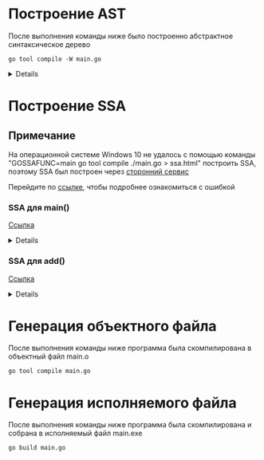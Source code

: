 # Построение AST
После выполнения команды ниже было построенно абстрактное синтаксическое дерево
```console
go tool compile -W main.go
```
<details>

    before walk main
    .   DCL # main.go:4:2
    .   .   NAME-main.a esc(no) Class:PAUTO Offset:0 OnStack Used int tc(1) # main.go:4:2
    .   AS Def tc(1) # main.go:4:4
    .   .   NAME-main.a esc(no) Class:PAUTO Offset:0 OnStack Used int tc(1) # main.go:4:2
    .   .   LITERAL-1 int tc(1) # main.go:4:7
    .   DCL # main.go:5:2
    .   .   NAME-main.b esc(no) Class:PAUTO Offset:0 OnStack Used int tc(1) # main.go:5:2
    .   AS Def tc(1) # main.go:5:4
    .   .   NAME-main.b esc(no) Class:PAUTO Offset:0 OnStack Used int tc(1) # main.go:5:2
    .   .   LITERAL-2 int tc(1) # main.go:5:7
    .   DCL # main.go:7:6
    .   .   NAME-main.a esc(no) Class:PAUTO Offset:0 InlFormal OnStack Used int tc(1) # main.go:7:6 main.go:11:10
    .   DCL # main.go:7:6
    .   .   NAME-main.b esc(no) Class:PAUTO Offset:0 InlFormal OnStack Used int tc(1) # main.go:7:6 main.go:11:13
    .   AS2 Def tc(1) # main.go:7:6
    .   AS2-Lhs
    .   .   NAME-main.a esc(no) Class:PAUTO Offset:0 InlFormal OnStack Used int tc(1) # main.go:7:6 main.go:11:10
    .   .   NAME-main.b esc(no) Class:PAUTO Offset:0 InlFormal OnStack Used int tc(1) # main.go:7:6 main.go:11:13
    .   AS2-Rhs
    .   .   NAME-main.a esc(no) Class:PAUTO Offset:0 OnStack Used int tc(1) # main.go:4:2
    .   .   NAME-main.b esc(no) Class:PAUTO Offset:0 OnStack Used int tc(1) # main.go:5:2
    .   INLMARK # +main.go:7:6
    .   PRINTN tc(1) # main.go:7:6 main.go:12:9
    .   PRINTN-Args
    .   .   ADD int tc(1) # main.go:7:6 main.go:12:12
    .   .   .   NAME-main.a esc(no) Class:PAUTO Offset:0 InlFormal OnStack Used int tc(1) # main.go:7:6 main.go:11:10
    .   .   .   NAME-main.b esc(no) Class:PAUTO Offset:0 InlFormal OnStack Used int tc(1) # main.go:7:6 main.go:11:13
    .   LABEL main..i0 # main.go:7:6
    after walk main
    .   DCL # main.go:4:2
    .   .   NAME-main.a esc(no) Class:PAUTO Offset:0 OnStack Used int tc(1) # main.go:4:2
    .   AS Def tc(1) # main.go:4:4
    .   .   NAME-main.a esc(no) Class:PAUTO Offset:0 OnStack Used int tc(1) # main.go:4:2
    .   .   LITERAL-1 int tc(1) # main.go:4:7
    .   DCL # main.go:5:2
    .   .   NAME-main.b esc(no) Class:PAUTO Offset:0 OnStack Used int tc(1) # main.go:5:2
    .   AS Def tc(1) # main.go:5:4
    .   .   NAME-main.b esc(no) Class:PAUTO Offset:0 OnStack Used int tc(1) # main.go:5:2
    .   .   LITERAL-2 int tc(1) # main.go:5:7
    .   DCL # main.go:7:6
    .   .   NAME-main.a esc(no) Class:PAUTO Offset:0 InlFormal OnStack Used int tc(1) # main.go:7:6 main.go:11:10
    .   DCL # main.go:7:6
    .   .   NAME-main.b esc(no) Class:PAUTO Offset:0 InlFormal OnStack Used int tc(1) # main.go:7:6 main.go:11:13
    .   BLOCK # main.go:7:6
    .   BLOCK-List
    .   .   AS tc(1) # main.go:7:6
    .   .   .   NAME-main.a esc(no) Class:PAUTO Offset:0 InlFormal OnStack Used int tc(1) # main.go:7:6 main.go:11:10
    .   .   .   NAME-main.a esc(no) Class:PAUTO Offset:0 OnStack Used int tc(1) # main.go:4:2
    .   .   AS tc(1) # main.go:7:6
    .   .   .   NAME-main.b esc(no) Class:PAUTO Offset:0 InlFormal OnStack Used int tc(1) # main.go:7:6 main.go:11:13
    .   .   .   NAME-main.b esc(no) Class:PAUTO Offset:0 OnStack Used int tc(1) # main.go:5:2
    .   INLMARK # +main.go:7:6
    .   BLOCK-init
    .   .   AS tc(1) # main.go:7:6 main.go:12:9
    .   .   .   NAME-main..autotmp_4 esc(N) Class:PAUTO Offset:0 AutoTemp OnStack Used int tc(1) # main.go:7:6 main.go:12:9
    .   .   .   ADD int tc(1) # main.go:7:6 main.go:12:12
    .   .   .   .   NAME-main.a esc(no) Class:PAUTO Offset:0 InlFormal OnStack Used int tc(1) # main.go:7:6 main.go:11:10
    .   .   .   .   NAME-main.b esc(no) Class:PAUTO Offset:0 InlFormal OnStack Used int tc(1) # main.go:7:6 main.go:11:13
    .   BLOCK tc(1) # main.go:7:6 main.go:12:9
    .   BLOCK-List
    .   .   CALLFUNC Walked tc(1) # main.go:7:6 main.go:12:9
    .   .   CALLFUNC-Fun
    .   .   .   NAME-runtime.printlock Class:PFUNC Offset:0 Used FUNC-func() tc(1)
    .   .   CALLFUNC Walked tc(1) # main.go:7:6 main.go:12:9
    .   .   CALLFUNC-Fun
    .   .   .   NAME-runtime.printint Class:PFUNC Offset:0 Used FUNC-func(int64) tc(1)
    .   .   CALLFUNC-Args
    .   .   .   CONVNOP int64 tc(1) # main.go:7:6 main.go:12:9
    .   .   .   .   NAME-main..autotmp_4 esc(N) Class:PAUTO Offset:0 AutoTemp OnStack Used int tc(1) # main.go:7:6 main.go:12:9
    .   .   CALLFUNC Walked tc(1) # main.go:7:6 main.go:12:9
    .   .   CALLFUNC-Fun
    .   .   .   NAME-runtime.printnl Class:PFUNC Offset:0 Used FUNC-func() tc(1)
    .   .   CALLFUNC Walked tc(1) # main.go:7:6 main.go:12:9
    .   .   CALLFUNC-Fun
    .   .   .   NAME-runtime.printunlock Class:PFUNC Offset:0 Used FUNC-func() tc(1)
    .   LABEL main..i0 # main.go:7:6

    before walk add
    .   PRINTN tc(1) # main.go:12:9
    .   PRINTN-Args
    .   .   ADD int tc(1) # main.go:12:12
    .   .   .   NAME-main.a esc(no) Class:PPARAM Offset:0 OnStack Used int tc(1) # main.go:11:10      
    .   .   .   NAME-main.b esc(no) Class:PPARAM Offset:0 OnStack Used int tc(1) # main.go:11:13      
    after walk add
    .   BLOCK-init
    .   .   AS tc(1) # main.go:12:9
    .   .   .   NAME-main..autotmp_2 esc(N) Class:PAUTO Offset:0 AutoTemp OnStack Used int tc(1) # main.go:12:9
    .   .   .   ADD int tc(1) # main.go:12:12
    .   .   .   .   NAME-main.a esc(no) Class:PPARAM Offset:0 OnStack Used int tc(1) # main.go:11:10  
    .   .   .   .   NAME-main.b esc(no) Class:PPARAM Offset:0 OnStack Used int tc(1) # main.go:11:13  
    .   BLOCK tc(1) # main.go:12:9
    .   BLOCK-List
    .   .   CALLFUNC Walked tc(1) # main.go:12:9
    .   .   CALLFUNC-Fun
    .   .   .   NAME-runtime.printlock Class:PFUNC Offset:0 Used FUNC-func() tc(1)
    .   .   CALLFUNC Walked tc(1) # main.go:12:9
    .   .   CALLFUNC-Fun
    .   .   .   NAME-runtime.printint Class:PFUNC Offset:0 Used FUNC-func(int64) tc(1)
    .   .   CALLFUNC-Args
    .   .   .   CONVNOP int64 tc(1) # main.go:12:9
    .   .   .   .   NAME-main..autotmp_2 esc(N) Class:PAUTO Offset:0 AutoTemp OnStack Used int tc(1) # main.go:12:9
    .   .   CALLFUNC Walked tc(1) # main.go:12:9
    .   .   CALLFUNC-Fun
    .   .   .   NAME-runtime.printnl Class:PFUNC Offset:0 Used FUNC-func() tc(1)
    .   .   CALLFUNC Walked tc(1) # main.go:12:9
    .   .   CALLFUNC-Fun
    .   .   .   NAME-runtime.printunlock Class:PFUNC Offset:0 Used FUNC-func() tc(1)
</details>

# Построение SSA
## Примечание
На операционной системе Windows 10 не удалось с помощью команды "GOSSAFUNC=main go tool compile ./main.go > ssa.html" построить SSA, поэтому SSA был построен через [сторонний сервис](https://golang.design/gossa)

Перейдите по [ссылке](https://github.com/TheMightyOoze147/Go_dev_school/issues/1), чтобы подробнее ознакомиться с ошибкой
### SSA для main()
[Ссылка](https://golang.design/gossa?id=77836985-001b-11ef-9e73-0242ac16000d)
<details>

    AST
    buildssa-enter
    buildssa-body
    . DCL # main.go:4:2
    . . NAME-main.a esc(no) Class:PAUTO Offset:0 OnStack Used int tc(1) # main.go:4:2
    . AS Def tc(1) # main.go:4:4
    . . NAME-main.a esc(no) Class:PAUTO Offset:0 OnStack Used int tc(1) # main.go:4:2
    . . LITERAL-1 int tc(1) # main.go:4:7
    . DCL # main.go:5:2
    . . NAME-main.b esc(no) Class:PAUTO Offset:0 OnStack Used int tc(1) # main.go:5:2
    . AS Def tc(1) # main.go:5:4
    . . NAME-main.b esc(no) Class:PAUTO Offset:0 OnStack Used int tc(1) # main.go:5:2
    . . LITERAL-2 int tc(1) # main.go:5:7
    . IF tc(1) # main.go:6:2
    . IF-Cond
    . . LITERAL-true bool tc(1) # main.go:6:5
    . IF-Body
    . . DCL # main.go:7:6
    . . . NAME-main.a esc(no) Class:PAUTO Offset:0 InlFormal OnStack Used int tc(1) # main.go:7:6 main.go:11:10
    . . DCL # main.go:7:6
    . . . NAME-main.b esc(no) Class:PAUTO Offset:0 InlFormal OnStack Used int tc(1) # main.go:7:6 main.go:11:13
    . . BLOCK # main.go:7:6
    . . BLOCK-List
    . . . AS tc(1) # main.go:7:6
    . . . . NAME-main.a esc(no) Class:PAUTO Offset:0 InlFormal OnStack Used int tc(1) # main.go:7:6 main.go:11:10
    . . . . NAME-main.a esc(no) Class:PAUTO Offset:0 OnStack Used int tc(1) # main.go:4:2
    . . . AS tc(1) # main.go:7:6
    . . . . NAME-main.b esc(no) Class:PAUTO Offset:0 InlFormal OnStack Used int tc(1) # main.go:7:6 main.go:11:13
    . . . . NAME-main.b esc(no) Class:PAUTO Offset:0 OnStack Used int tc(1) # main.go:5:2
    . . INLMARK # +main.go:7:6
    . . BLOCK-init
    . . . AS tc(1) # main.go:7:6 main.go:12:9
    . . . . NAME-main..autotmp_4 esc(N) Class:PAUTO Offset:0 AutoTemp OnStack Used int tc(1) # main.go:7:6 main.go:12:9
    . . . . ADD int tc(1) # main.go:7:6 main.go:12:12
    . . . . . NAME-main.a esc(no) Class:PAUTO Offset:0 InlFormal OnStack Used int tc(1) # main.go:7:6 main.go:11:10
    . . . . . NAME-main.b esc(no) Class:PAUTO Offset:0 InlFormal OnStack Used int tc(1) # main.go:7:6 main.go:11:13
    . . BLOCK tc(1) # main.go:7:6 main.go:12:9
    . . BLOCK-List
    . . . CALLFUNC Walked tc(1) # main.go:7:6 main.go:12:9
    . . . . NAME-runtime.printlock Class:PFUNC Offset:0 Used FUNC-func() tc(1)
    . . . CALLFUNC Walked tc(1) # main.go:7:6 main.go:12:9
    . . . . NAME-runtime.printint Class:PFUNC Offset:0 Used FUNC-func(int64) tc(1)
    . . . CALLFUNC-Args
    . . . . CONVNOP int64 tc(1) # main.go:7:6 main.go:12:9
    . . . . . NAME-main..autotmp_4 esc(N) Class:PAUTO Offset:0 AutoTemp OnStack Used int tc(1) # main.go:7:6 main.go:12:9
    . . . CALLFUNC Walked tc(1) # main.go:7:6 main.go:12:9
    . . . . NAME-runtime.printnl Class:PFUNC Offset:0 Used FUNC-func() tc(1)
    . . . CALLFUNC Walked tc(1) # main.go:7:6 main.go:12:9
    . . . . NAME-runtime.printunlock Class:PFUNC Offset:0 Used FUNC-func() tc(1)
    . . LABEL main..i0 # main.go:7:6
    buildssa-exit
    
    before insert phis
    b1:-
    v1 (?) = InitMem <mem>
    v2 (?) = SP <uintptr>
    v3 (?) = SB <uintptr>
    v4 (?) = Const64 <int> [1] (a[int], a[int])
    v5 (?) = Const64 <int> [2] (b[int], b[int])
    v6 (+7) = InlMark <void> [0] v1
    v7 (12) = Add64 <int> v4 v5
    v8 (12) = StaticLECall <mem> {AuxCall{runtime.printlock}} v1
    v9 (12) = SelectN <mem> [0] v8
    v10 (12) = Copy <int64> v7
    v11 (12) = StaticLECall <mem> {AuxCall{runtime.printint}} [8] v10 v9
    v12 (12) = SelectN <mem> [0] v11
    v13 (12) = StaticLECall <mem> {AuxCall{runtime.printnl}} v12
    v14 (12) = SelectN <mem> [0] v13
    v15 (12) = StaticLECall <mem> {AuxCall{runtime.printunlock}} v14
    v16 (12) = SelectN <mem> [0] v15
    Plain → b2 (7)
    b2: ← b1-
    v18 (9) = FwdRef <mem> {{[] mem}}
    v17 (9) = MakeResult <mem> v18
    Ret v17 (9)
    name a[int]: v4
    name b[int]: v5
    name a[int]: v4
    name b[int]: v5

    start
    b1:-
    v1 (?) = InitMem <mem>
    v2 (?) = SP <uintptr>
    v3 (?) = SB <uintptr>
    v4 (?) = Const64 <int> [1] (a[int], a[int])
    v5 (?) = Const64 <int> [2] (b[int], b[int])
    v6 (+7) = InlMark <void> [0] v1
    v7 (12) = Add64 <int> v4 v5
    v8 (12) = StaticLECall <mem> {AuxCall{runtime.printlock}} v1
    v9 (12) = SelectN <mem> [0] v8
    v10 (12) = Copy <int64> v7
    v11 (12) = StaticLECall <mem> {AuxCall{runtime.printint}} [8] v10 v9
    v12 (12) = SelectN <mem> [0] v11
    v13 (12) = StaticLECall <mem> {AuxCall{runtime.printnl}} v12
    v14 (12) = SelectN <mem> [0] v13
    v15 (12) = StaticLECall <mem> {AuxCall{runtime.printunlock}} v14
    v16 (12) = SelectN <mem> [0] v15
    Plain → b2 (7)
    b2: ← b1-
    v18 (9) = Copy <mem> v16
    v17 (9) = MakeResult <mem> v18
    Ret v17 (9)
    name a[int]: v4
    name b[int]: v5
    name a[int]: v4
    name b[int]: v5

    number lines [9685 ns]
    b1:-
    v1 (?) = InitMem <mem>
    v2 (?) = SP <uintptr>
    v3 (?) = SB <uintptr>
    v4 (?) = Const64 <int> [1] (a[int], a[int])
    v5 (?) = Const64 <int> [2] (b[int], b[int])
    v6 (+7) = InlMark <void> [0] v1
    v7 (+12) = Add64 <int> v4 v5
    v8 (12) = StaticLECall <mem> {AuxCall{runtime.printlock}} v1
    v9 (12) = SelectN <mem> [0] v8
    v10 (12) = Copy <int64> v7
    v11 (12) = StaticLECall <mem> {AuxCall{runtime.printint}} [8] v10 v9
    v12 (12) = SelectN <mem> [0] v11
    v13 (12) = StaticLECall <mem> {AuxCall{runtime.printnl}} v12
    v14 (12) = SelectN <mem> [0] v13
    v15 (12) = StaticLECall <mem> {AuxCall{runtime.printunlock}} v14
    v16 (12) = SelectN <mem> [0] v15
    Plain → b2 (+7)
    b2: ← b1-
    v18 (9) = Copy <mem> v16
    v17 (+9) = MakeResult <mem> v18
    Ret v17 (9)
    name a[int]: v4
    name b[int]: v5
    name a[int]: v4
    name b[int]: v5

    early phielim [1298 ns]
    b1:-
    v1 (?) = InitMem <mem>
    v2 (?) = SP <uintptr>
    v3 (?) = SB <uintptr>
    v4 (?) = Const64 <int> [1] (a[int], a[int])
    v5 (?) = Const64 <int> [2] (b[int], b[int])
    v6 (+7) = InlMark <void> [0] v1
    v7 (+12) = Add64 <int> v4 v5
    v8 (12) = StaticLECall <mem> {AuxCall{runtime.printlock}} v1
    v9 (12) = SelectN <mem> [0] v8
    v10 (12) = Copy <int64> v7
    v11 (12) = StaticLECall <mem> {AuxCall{runtime.printint}} [8] v7 v9
    v12 (12) = SelectN <mem> [0] v11
    v13 (12) = StaticLECall <mem> {AuxCall{runtime.printnl}} v12
    v14 (12) = SelectN <mem> [0] v13
    v15 (12) = StaticLECall <mem> {AuxCall{runtime.printunlock}} v14
    v16 (12) = SelectN <mem> [0] v15
    Plain → b2 (+7)
    b2: ← b1-
    v17 (+9) = MakeResult <mem> v16
    v18 (9) = Copy <mem> v16
    Ret v17 (9)
    name a[int]: v4
    name b[int]: v5
    name a[int]: v4
    name b[int]: v5

    early copyelim [830 ns]
    early deadcode [7438 ns]
    b1:-
    v1 (?) = InitMem <mem>
    v4 (?) = Const64 <int> [1] (a[int], a[int])
    v5 (?) = Const64 <int> [2] (b[int], b[int])
    v6 (+7) = InlMark <void> [0] v1
    v7 (+12) = Add64 <int> v4 v5
    v8 (12) = StaticLECall <mem> {AuxCall{runtime.printlock}} v1
    v9 (12) = SelectN <mem> [0] v8
    v11 (12) = StaticLECall <mem> {AuxCall{runtime.printint}} [8] v7 v9
    v12 (12) = SelectN <mem> [0] v11
    v13 (12) = StaticLECall <mem> {AuxCall{runtime.printnl}} v12
    v14 (12) = SelectN <mem> [0] v13
    v15 (12) = StaticLECall <mem> {AuxCall{runtime.printunlock}} v14
    v16 (12) = SelectN <mem> [0] v15
    Plain → b2 (+7)
    b2: ← b1-
    v17 (+9) = MakeResult <mem> v16
    Ret v17 (9)
    name a[int]: v4
    name b[int]: v5
    name a[int]: v4
    name b[int]: v5

    short circuit [6901 ns]
    b1:
    BlockInvalid (+7)
    b2:-
    v1 (?) = InitMem <mem>
    v4 (?) = Const64 <int> [1] (a[int], a[int])
    v5 (?) = Const64 <int> [2] (b[int], b[int])
    v6 (+7) = InlMark <void> [0] v1
    v7 (+12) = Add64 <int> v4 v5
    v8 (12) = StaticLECall <mem> {AuxCall{runtime.printlock}} v1
    v9 (12) = SelectN <mem> [0] v8
    v11 (12) = StaticLECall <mem> {AuxCall{runtime.printint}} [8] v7 v9
    v12 (12) = SelectN <mem> [0] v11
    v13 (12) = StaticLECall <mem> {AuxCall{runtime.printnl}} v12
    v14 (12) = SelectN <mem> [0] v13
    v15 (12) = StaticLECall <mem> {AuxCall{runtime.printunlock}} v14
    v16 (12) = SelectN <mem> [0] v15
    v17 (+9) = MakeResult <mem> v16
    Ret v17 (9)
    name a[int]: v4
    name b[int]: v5
    name a[int]: v4
    name b[int]: v5

    decompose user [741 ns]
    pre-opt deadcode [3543 ns]
    b2:-
    v1 (?) = InitMem <mem>
    v4 (?) = Const64 <int> [1] (a[int], a[int])
    v5 (?) = Const64 <int> [2] (b[int], b[int])
    v6 (+7) = InlMark <void> [0] v1
    v7 (+12) = Add64 <int> v4 v5
    v8 (12) = StaticLECall <mem> {AuxCall{runtime.printlock}} v1
    v9 (12) = SelectN <mem> [0] v8
    v11 (12) = StaticLECall <mem> {AuxCall{runtime.printint}} [8] v7 v9
    v12 (12) = SelectN <mem> [0] v11
    v13 (12) = StaticLECall <mem> {AuxCall{runtime.printnl}} v12
    v14 (12) = SelectN <mem> [0] v13
    v15 (12) = StaticLECall <mem> {AuxCall{runtime.printunlock}} v14
    v16 (12) = SelectN <mem> [0] v15
    v17 (+9) = MakeResult <mem> v16
    Ret v17 (9)
    name a[int]: v4
    name b[int]: v5
    name a[int]: v4
    name b[int]: v5

    opt [33603 ns]
    b2:-
    v1 (?) = InitMem <mem>
    v6 (+7) = InlMark <void> [0] v1
    v7 (12) = Const64 <int> [3]
    v8 (+12) = StaticLECall <mem> {AuxCall{runtime.printlock}} v1
    v9 (12) = SelectN <mem> [0] v8
    v11 (12) = StaticLECall <mem> {AuxCall{runtime.printint}} [8] v7 v9
    v12 (12) = SelectN <mem> [0] v11
    v13 (12) = StaticLECall <mem> {AuxCall{runtime.printnl}} v12
    v14 (12) = SelectN <mem> [0] v13
    v15 (12) = StaticLECall <mem> {AuxCall{runtime.printunlock}} v14
    v16 (12) = SelectN <mem> [0] v15
    v17 (+9) = MakeResult <mem> v16
    Ret v17 (9)
    name a[int]: v4
    name b[int]: v5
    name a[int]: v4
    name b[int]: v5

    zero arg cse [2522 ns]
    opt deadcode [2796 ns]
    b2:-
    v1 (?) = InitMem <mem>
    v6 (+7) = InlMark <void> [0] v1
    v7 (12) = Const64 <int> [3]
    v8 (+12) = StaticLECall <mem> {AuxCall{runtime.printlock}} v1
    v9 (12) = SelectN <mem> [0] v8
    v11 (12) = StaticLECall <mem> {AuxCall{runtime.printint}} [8] v7 v9
    v12 (12) = SelectN <mem> [0] v11
    v13 (12) = StaticLECall <mem> {AuxCall{runtime.printnl}} v12
    v14 (12) = SelectN <mem> [0] v13
    v15 (12) = StaticLECall <mem> {AuxCall{runtime.printunlock}} v14
    v16 (12) = SelectN <mem> [0] v15
    v17 (+9) = MakeResult <mem> v16
    Ret v17 (9)

    generic cse [11955 ns]
    phiopt [676 ns]
    gcse deadcode [1559 ns]
    nilcheckelim [4248 ns]
    prove [13523 ns]
    b2:-
    v1 (?) = InitMem <mem>
    v6 (+7) = InlMark <void> [0] v1
    v7 (12) = Const64 <int> [3]
    v8 (+12) = StaticLECall <mem> {AuxCall{runtime.printlock}} v1
    v9 (12) = SelectN <mem> [0] v8
    v11 (12) = StaticLECall <mem> {AuxCall{runtime.printint}} [8] v7 v9
    v12 (12) = SelectN <mem> [0] v11
    v13 (12) = StaticLECall <mem> {AuxCall{runtime.printnl}} v12
    v14 (12) = SelectN <mem> [0] v13
    v15 (12) = StaticLECall <mem> {AuxCall{runtime.printunlock}} v14
    v16 (12) = SelectN <mem> [0] v15
    v17 (+9) = MakeResult <mem> v16
    v5 (?) = Const64 <int64> [0]
    Ret v17 (9)

    early fuse [421 ns]
    decompose builtin [6587 ns]
    expand calls [12092 ns]
    b2:-
    v1 (?) = InitMem <mem>
    v6 (+7) = InlMark <void> [0] v1
    v7 (12) = Const64 <int> [3]
    v8 (+12) = StaticCall <mem> {AuxCall{runtime.printlock}} v1
    v9 (12) = SelectN <mem> [0] v8
    v11 (12) = StaticCall <mem> {AuxCall{runtime.printint}} [8] v7 v9
    v12 (12) = SelectN <mem> [0] v11
    v13 (12) = StaticCall <mem> {AuxCall{runtime.printnl}} v12
    v14 (12) = SelectN <mem> [0] v13
    v15 (12) = StaticCall <mem> {AuxCall{runtime.printunlock}} v14
    v16 (12) = SelectN <mem> [0] v15
    v17 (+9) = MakeResult <mem> v16
    v5 (?) = Const64 <int64> [0]
    v4 (?) = SB <uintptr>
    v18 (?) = SP <uintptr>
    Ret v17 (9)

    softfloat [197 ns]
    late opt [2348 ns]
    b2:-
    v1 (?) = InitMem <mem>
    v6 (+7) = InlMark <void> [0] v1
    v7 (12) = Const64 <int> [3]
    v8 (+12) = StaticCall <mem> {AuxCall{runtime.printlock}} v1
    v9 (12) = SelectN <mem> [0] v8
    v11 (12) = StaticCall <mem> {AuxCall{runtime.printint}} [8] v7 v9
    v12 (12) = SelectN <mem> [0] v11
    v13 (12) = StaticCall <mem> {AuxCall{runtime.printnl}} v12
    v14 (12) = SelectN <mem> [0] v13
    v15 (12) = StaticCall <mem> {AuxCall{runtime.printunlock}} v14
    v16 (12) = SelectN <mem> [0] v15
    v17 (+9) = MakeResult <mem> v16
    Ret v17 (9)

    dead auto elim [1273 ns]
    generic deadcode [1773 ns]
    check bce [184 ns]
    branchelim [1309 ns]
    late fuse [2186 ns]
    b2:-
    v1 (?) = InitMem <mem>
    v6 (+7) = InlMark <void> [0] v1
    v7 (12) = Const64 <int> [3]
    v8 (+12) = StaticCall <mem> {AuxCall{runtime.printlock}} v1
    v9 (12) = SelectN <mem> [0] v8
    v11 (12) = StaticCall <mem> {AuxCall{runtime.printint}} [8] v7 v9
    v12 (12) = SelectN <mem> [0] v11
    v13 (12) = StaticCall <mem> {AuxCall{runtime.printnl}} v12
    v14 (12) = SelectN <mem> [0] v13
    v15 (12) = StaticCall <mem> {AuxCall{runtime.printunlock}} v14
    v16 (12) = SelectN <mem> [0] v15
    v17 (+9) = MakeResult <mem> v16
    v18 (?) = Const64 <int64> [0]
    Ret v17 (9)

    dse [4314 ns]
    memcombine [1300 ns]
    writebarrier [2112 ns]
    lower [16076 ns]
    b2:-
    v1 (?) = InitMem <mem>
    v6 (+7) = InlMark <void> [0] v1
    v7 (12) = MOVQconst <int> [3]
    v8 (+12) = CALLstatic <mem> {AuxCall{runtime.printlock}} v1
    v9 (12) = SelectN <mem> [0] v8
    v11 (12) = CALLstatic <mem> {AuxCall{runtime.printint}} [8] v7 v9
    v12 (12) = SelectN <mem> [0] v11
    v13 (12) = CALLstatic <mem> {AuxCall{runtime.printnl}} v12
    v14 (12) = SelectN <mem> [0] v13
    v15 (12) = CALLstatic <mem> {AuxCall{runtime.printunlock}} v14
    v16 (12) = SelectN <mem> [0] v15
    v17 (+9) = MakeResult <mem> v16
    Ret v17 (9)

    addressing modes [1292 ns]
    late lower [1080 ns]
    lowered deadcode for cse [1528 ns]
    lowered cse [1999 ns]
    elim unread autos [226 ns]
    tighten tuple selectors [1708 ns]
    lowered deadcode [1426 ns]
    checkLower [333 ns]
    late phielim [279 ns]
    late copyelim [765 ns]
    tighten [8510 ns]
    late deadcode [1762 ns]
    critical [467 ns]
    phi tighten [211 ns]
    likelyadjust [992 ns]
    layout [1873 ns]
    schedule [13537 ns]
    b2:-
    v1 (?) = InitMem <mem>
    v7 (12) = MOVQconst <int> [3]
    v6 (+7) = InlMark <void> [0] v1
    v8 (+12) = CALLstatic <mem> {AuxCall{runtime.printlock}} v1
    v9 (12) = SelectN <mem> [0] v8
    v11 (12) = CALLstatic <mem> {AuxCall{runtime.printint}} [8] v7 v9
    v12 (12) = SelectN <mem> [0] v11
    v13 (12) = CALLstatic <mem> {AuxCall{runtime.printnl}} v12
    v14 (12) = SelectN <mem> [0] v13
    v15 (12) = CALLstatic <mem> {AuxCall{runtime.printunlock}} v14
    v16 (12) = SelectN <mem> [0] v15
    v17 (+9) = MakeResult <mem> v16
    Ret v17 (9)

    late nilcheck [1632 ns]
    flagalloc [3800 ns]
    regalloc [32721 ns]
    b2:-
    v1 (?) = InitMem <mem>
    v6 (+7) = InlMark <void> [0] v1
    v8 (+12) = CALLstatic <mem> {AuxCall{runtime.printlock}} v1
    v9 (12) = SelectN <mem> [0] v8
    v18 (12) = MOVQconst <int> [3] : AX
    v11 (12) = CALLstatic <mem> {AuxCall{runtime.printint}} [8] v18 v9 : <>
    v12 (12) = SelectN <mem> [0] v11
    v13 (12) = CALLstatic <mem> {AuxCall{runtime.printnl}} v12
    v14 (12) = SelectN <mem> [0] v13
    v15 (12) = CALLstatic <mem> {AuxCall{runtime.printunlock}} v14
    v16 (12) = SelectN <mem> [0] v15
    v17 (+9) = MakeResult <mem> v16
    Ret v17 (9)

    loop rotate [313 ns]
    stackframe [3722 ns]
    trim [403 ns]
    b2:-
    v1 (?) = InitMem <mem>
    v6 (+7) = InlMark <void> [0] v1
    v8 (+12) = CALLstatic <mem> {AuxCall{runtime.printlock}} v1
    v9 (12) = SelectN <mem> [0] v8
    v18 (12) = MOVQconst <int> [3] : AX
    v11 (12) = CALLstatic <mem> {AuxCall{runtime.printint}} [8] v18 v9 : <>
    v12 (12) = SelectN <mem> [0] v11
    v13 (12) = CALLstatic <mem> {AuxCall{runtime.printnl}} v12
    v14 (12) = SelectN <mem> [0] v13
    v15 (12) = CALLstatic <mem> {AuxCall{runtime.printunlock}} v14
    v16 (12) = SelectN <mem> [0] v15
    v17 (+9) = MakeResult <mem> v16
    Ret v17 (9)

    genssa
    # /app/public/buildbox/08382b4d-0015-11ef-9e73-0242ac16000d/main.go
        00000 (3) TEXT main.main(SB), ABIInternal
        00001 (3) FUNCDATA $0, gclocals·g2BeySu+wFnoycgXfElmcg==(SB)
        00002 (3) FUNCDATA $1, gclocals·g2BeySu+wFnoycgXfElmcg==(SB)
    v6  00003 (7) XCHGL AX, AX
    v8  00004 (+12) PCDATA $1, $0
    v8  00005 (+12) CALL runtime.printlock(SB)
    v18 00006 (12) MOVL $3, AX
    v11 00007 (12) CALL runtime.printint(SB)
    v13 00008 (12) CALL runtime.printnl(SB)
    v15 00009 (12) CALL runtime.printunlock(SB)
    b2  00010 (9) RET
        00011 (?) END
</details>

### SSA для add()
[Ссылка](https://golang.design/gossa?id=a4301bb3-001b-11ef-9e73-0242ac16000d)
<details>

    AST
    buildssa-enter
    buildssa-body
    . BLOCK-init
    . . AS tc(1) # main.go:12:9
    . . . NAME-main..autotmp_2 esc(N) Class:PAUTO Offset:0 AutoTemp OnStack Used int tc(1) # main.go:12:9
    . . . ADD int tc(1) # main.go:12:12
    . . . . NAME-main.a esc(no) Class:PPARAM Offset:0 OnStack Used int tc(1) # main.go:11:10
    . . . . NAME-main.b esc(no) Class:PPARAM Offset:0 OnStack Used int tc(1) # main.go:11:13
    . BLOCK tc(1) # main.go:12:9
    . BLOCK-List
    . . CALLFUNC Walked tc(1) # main.go:12:9
    . . . NAME-runtime.printlock Class:PFUNC Offset:0 Used FUNC-func() tc(1)
    . . CALLFUNC Walked tc(1) # main.go:12:9
    . . . NAME-runtime.printint Class:PFUNC Offset:0 Used FUNC-func(int64) tc(1)
    . . CALLFUNC-Args
    . . . CONVNOP int64 tc(1) # main.go:12:9
    . . . . NAME-main..autotmp_2 esc(N) Class:PAUTO Offset:0 AutoTemp OnStack Used int tc(1) # main.go:12:9
    . . CALLFUNC Walked tc(1) # main.go:12:9
    . . . NAME-runtime.printnl Class:PFUNC Offset:0 Used FUNC-func() tc(1)
    . . CALLFUNC Walked tc(1) # main.go:12:9
    . . . NAME-runtime.printunlock Class:PFUNC Offset:0 Used FUNC-func() tc(1)
    buildssa-exit
    
    before insert phis
    b1:-
    v1 (?) = InitMem <mem>
    v2 (?) = SP <uintptr>
    v3 (?) = SB <uintptr>
    v4 (?) = LocalAddr <*int> {a} v2 v1
    v5 (?) = LocalAddr <*int> {b} v2 v1
    v6 (11) = Arg <int> {a} (a[int])
    v7 (11) = Arg <int> {b} (b[int])
    v8 (12) = Add64 <int> v6 v7
    v9 (12) = StaticLECall <mem> {AuxCall{runtime.printlock}} v1
    v10 (12) = SelectN <mem> [0] v9
    v11 (12) = Copy <int64> v8
    v12 (12) = StaticLECall <mem> {AuxCall{runtime.printint}} [8] v11 v10
    v13 (12) = SelectN <mem> [0] v12
    v14 (12) = StaticLECall <mem> {AuxCall{runtime.printnl}} v13
    v15 (12) = SelectN <mem> [0] v14
    v16 (12) = StaticLECall <mem> {AuxCall{runtime.printunlock}} v15
    v17 (12) = SelectN <mem> [0] v16
    v18 (13) = MakeResult <mem> v17
    Ret v18 (13)
    name a[int]: v6
    name b[int]: v7

    start
    number lines [4811 ns]
    b1:-
    v1 (?) = InitMem <mem>
    v2 (?) = SP <uintptr>
    v3 (?) = SB <uintptr>
    v4 (?) = LocalAddr <*int> {a} v2 v1
    v5 (?) = LocalAddr <*int> {b} v2 v1
    v6 (11) = Arg <int> {a} (a[int])
    v7 (11) = Arg <int> {b} (b[int])
    v8 (+12) = Add64 <int> v6 v7
    v9 (12) = StaticLECall <mem> {AuxCall{runtime.printlock}} v1
    v10 (12) = SelectN <mem> [0] v9
    v11 (12) = Copy <int64> v8
    v12 (12) = StaticLECall <mem> {AuxCall{runtime.printint}} [8] v11 v10
    v13 (12) = SelectN <mem> [0] v12
    v14 (12) = StaticLECall <mem> {AuxCall{runtime.printnl}} v13
    v15 (12) = SelectN <mem> [0] v14
    v16 (12) = StaticLECall <mem> {AuxCall{runtime.printunlock}} v15
    v17 (12) = SelectN <mem> [0] v16
    v18 (+13) = MakeResult <mem> v17
    Ret v18 (13)
    name a[int]: v6
    name b[int]: v7

    early phielim [669 ns]
    b1:-
    v1 (?) = InitMem <mem>
    v2 (?) = SP <uintptr>
    v3 (?) = SB <uintptr>
    v4 (?) = LocalAddr <*int> {a} v2 v1
    v5 (?) = LocalAddr <*int> {b} v2 v1
    v6 (11) = Arg <int> {a} (a[int])
    v7 (11) = Arg <int> {b} (b[int])
    v8 (+12) = Add64 <int> v6 v7
    v9 (12) = StaticLECall <mem> {AuxCall{runtime.printlock}} v1
    v10 (12) = SelectN <mem> [0] v9
    v11 (12) = Copy <int64> v8
    v12 (12) = StaticLECall <mem> {AuxCall{runtime.printint}} [8] v8 v10
    v13 (12) = SelectN <mem> [0] v12
    v14 (12) = StaticLECall <mem> {AuxCall{runtime.printnl}} v13
    v15 (12) = SelectN <mem> [0] v14
    v16 (12) = StaticLECall <mem> {AuxCall{runtime.printunlock}} v15
    v17 (12) = SelectN <mem> [0] v16
    v18 (+13) = MakeResult <mem> v17
    Ret v18 (13)
    name a[int]: v6
    name b[int]: v7

    early copyelim [762 ns]
    early deadcode [5159 ns]
    b1:-
    v1 (?) = InitMem <mem>
    v6 (11) = Arg <int> {a} (a[int])
    v7 (11) = Arg <int> {b} (b[int])
    v8 (+12) = Add64 <int> v6 v7
    v9 (12) = StaticLECall <mem> {AuxCall{runtime.printlock}} v1
    v10 (12) = SelectN <mem> [0] v9
    v12 (12) = StaticLECall <mem> {AuxCall{runtime.printint}} [8] v8 v10
    v13 (12) = SelectN <mem> [0] v12
    v14 (12) = StaticLECall <mem> {AuxCall{runtime.printnl}} v13
    v15 (12) = SelectN <mem> [0] v14
    v16 (12) = StaticLECall <mem> {AuxCall{runtime.printunlock}} v15
    v17 (12) = SelectN <mem> [0] v16
    v18 (+13) = MakeResult <mem> v17
    Ret v18 (13)
    name a[int]: v6
    name b[int]: v7

    short circuit [1164 ns]
    decompose user [803 ns]
    pre-opt deadcode [3097 ns]
    opt [10525 ns]
    zero arg cse [2726 ns]
    opt deadcode [2593 ns]
    generic cse [20081 ns]
    phiopt [625 ns]
    gcse deadcode [2698 ns]
    nilcheckelim [16475 ns]
    prove [9708 ns]
    b1:-
    v1 (?) = InitMem <mem>
    v6 (11) = Arg <int> {a} (a[int])
    v7 (11) = Arg <int> {b} (b[int])
    v8 (+12) = Add64 <int> v6 v7
    v9 (12) = StaticLECall <mem> {AuxCall{runtime.printlock}} v1
    v10 (12) = SelectN <mem> [0] v9
    v12 (12) = StaticLECall <mem> {AuxCall{runtime.printint}} [8] v8 v10
    v13 (12) = SelectN <mem> [0] v12
    v14 (12) = StaticLECall <mem> {AuxCall{runtime.printnl}} v13
    v15 (12) = SelectN <mem> [0] v14
    v16 (12) = StaticLECall <mem> {AuxCall{runtime.printunlock}} v15
    v17 (12) = SelectN <mem> [0] v16
    v18 (+13) = MakeResult <mem> v17
    v11 (?) = Const64 <int64> [0]
    Ret v18 (13)
    name a[int]: v6
    name b[int]: v7

    early fuse [929 ns]
    decompose builtin [4806 ns]
    expand calls [30302 ns]
    b1:-
    v1 (?) = InitMem <mem>
    v6 (11) = ArgIntReg <int> {a+0} [0] (a[int])
    v7 (11) = ArgIntReg <int> {b+0} [1] (b[int])
    v8 (+12) = Add64 <int> v6 v7
    v9 (12) = StaticCall <mem> {AuxCall{runtime.printlock}} v1
    v10 (12) = SelectN <mem> [0] v9
    v12 (12) = StaticCall <mem> {AuxCall{runtime.printint}} [8] v8 v10
    v13 (12) = SelectN <mem> [0] v12
    v14 (12) = StaticCall <mem> {AuxCall{runtime.printnl}} v13
    v15 (12) = SelectN <mem> [0] v14
    v16 (12) = StaticCall <mem> {AuxCall{runtime.printunlock}} v15
    v17 (12) = SelectN <mem> [0] v16
    v18 (+13) = MakeResult <mem> v17
    v11 (?) = Const64 <int64> [0]
    v5 (?) = SB <uintptr>
    v4 (?) = SP <uintptr>
    Ret v18 (13)
    name a[int]: v6
    name b[int]: v7

    softfloat [513 ns]
    late opt [7553 ns]
    b1:-
    v1 (?) = InitMem <mem>
    v6 (11) = ArgIntReg <int> {a+0} [0] (a[int])
    v7 (11) = ArgIntReg <int> {b+0} [1] (b[int])
    v8 (+12) = Add64 <int> v6 v7
    v9 (12) = StaticCall <mem> {AuxCall{runtime.printlock}} v1
    v10 (12) = SelectN <mem> [0] v9
    v12 (12) = StaticCall <mem> {AuxCall{runtime.printint}} [8] v8 v10
    v13 (12) = SelectN <mem> [0] v12
    v14 (12) = StaticCall <mem> {AuxCall{runtime.printnl}} v13
    v15 (12) = SelectN <mem> [0] v14
    v16 (12) = StaticCall <mem> {AuxCall{runtime.printunlock}} v15
    v17 (12) = SelectN <mem> [0] v16
    v18 (+13) = MakeResult <mem> v17
    Ret v18 (13)
    name a[int]: v6
    name b[int]: v7

    dead auto elim [1980 ns]
    generic deadcode [3224 ns]
    check bce [229 ns]
    branchelim [1373 ns]
    late fuse [3886 ns]
    b1:-
    v1 (?) = InitMem <mem>
    v6 (11) = ArgIntReg <int> {a+0} [0] (a[int])
    v7 (11) = ArgIntReg <int> {b+0} [1] (b[int])
    v8 (+12) = Add64 <int> v6 v7
    v9 (12) = StaticCall <mem> {AuxCall{runtime.printlock}} v1
    v10 (12) = SelectN <mem> [0] v9
    v12 (12) = StaticCall <mem> {AuxCall{runtime.printint}} [8] v8 v10
    v13 (12) = SelectN <mem> [0] v12
    v14 (12) = StaticCall <mem> {AuxCall{runtime.printnl}} v13
    v15 (12) = SelectN <mem> [0] v14
    v16 (12) = StaticCall <mem> {AuxCall{runtime.printunlock}} v15
    v17 (12) = SelectN <mem> [0] v16
    v18 (+13) = MakeResult <mem> v17
    v4 (?) = Const64 <int64> [0]
    Ret v18 (13)
    name a[int]: v6
    name b[int]: v7

    dse [4151 ns]
    memcombine [1761 ns]
    writebarrier [2856 ns]
    lower [7862 ns]
    b1:-
    v1 (?) = InitMem <mem>
    v6 (11) = ArgIntReg <int> {a+0} [0] (a[int])
    v7 (11) = ArgIntReg <int> {b+0} [1] (b[int])
    v8 (+12) = ADDQ <int> v6 v7
    v9 (12) = CALLstatic <mem> {AuxCall{runtime.printlock}} v1
    v10 (12) = SelectN <mem> [0] v9
    v12 (12) = CALLstatic <mem> {AuxCall{runtime.printint}} [8] v8 v10
    v13 (12) = SelectN <mem> [0] v12
    v14 (12) = CALLstatic <mem> {AuxCall{runtime.printnl}} v13
    v15 (12) = SelectN <mem> [0] v14
    v16 (12) = CALLstatic <mem> {AuxCall{runtime.printunlock}} v15
    v17 (12) = SelectN <mem> [0] v16
    v18 (+13) = MakeResult <mem> v17
    Ret v18 (13)
    name a[int]: v6
    name b[int]: v7

    addressing modes [1627 ns]
    late lower [1813 ns]
    lowered deadcode for cse [3165 ns]
    lowered cse [4210 ns]
    elim unread autos [272 ns]
    tighten tuple selectors [1601 ns]
    lowered deadcode [1960 ns]
    checkLower [422 ns]
    late phielim [522 ns]
    late copyelim [688 ns]
    tighten [9121 ns]
    late deadcode [2783 ns]
    critical [614 ns]
    phi tighten [325 ns]
    likelyadjust [1258 ns]
    layout [2165 ns]
    schedule [21343 ns]
    b1:-
    v6 (11) = ArgIntReg <int> {a+0} [0] (a[int])
    v7 (11) = ArgIntReg <int> {b+0} [1] (b[int])
    v1 (?) = InitMem <mem>
    v9 (12) = CALLstatic <mem> {AuxCall{runtime.printlock}} v1
    v10 (12) = SelectN <mem> [0] v9
    v8 (+12) = ADDQ <int> v6 v7
    v12 (12) = CALLstatic <mem> {AuxCall{runtime.printint}} [8] v8 v10
    v13 (12) = SelectN <mem> [0] v12
    v14 (12) = CALLstatic <mem> {AuxCall{runtime.printnl}} v13
    v15 (12) = SelectN <mem> [0] v14
    v16 (12) = CALLstatic <mem> {AuxCall{runtime.printunlock}} v15
    v17 (12) = SelectN <mem> [0] v16
    v18 (+13) = MakeResult <mem> v17
    Ret v18 (13)
    name a[int]: v6
    name b[int]: v7

    late nilcheck [1844 ns]
    flagalloc [3524 ns]
    regalloc [44412 ns]
    b1:-
    v6 (11) = ArgIntReg <int> {a+0} [0] : AX (a[int])
    v7 (11) = ArgIntReg <int> {b+0} [1] : BX (b[int])
    v11 (11) = StoreReg <int> v6 : a[int]
    v4 (11) = StoreReg <int> v7 : b[int]
    v1 (?) = InitMem <mem>
    v9 (12) = CALLstatic <mem> {AuxCall{runtime.printlock}} v1
    v10 (12) = SelectN <mem> [0] v9
    v5 (12) = LoadReg <int> v4 : AX
    v3 (12) = LoadReg <int> v11 : CX
    v8 (+12) = ADDQ <int> v3 v5 : AX
    v12 (12) = CALLstatic <mem> {AuxCall{runtime.printint}} [8] v8 v10 : <>
    v13 (12) = SelectN <mem> [0] v12
    v14 (12) = CALLstatic <mem> {AuxCall{runtime.printnl}} v13
    v15 (12) = SelectN <mem> [0] v14
    v16 (12) = CALLstatic <mem> {AuxCall{runtime.printunlock}} v15
    v17 (12) = SelectN <mem> [0] v16
    v18 (+13) = MakeResult <mem> v17
    Ret v18 (13)
    name a[int]: v6
    name b[int]: v7

    loop rotate [348 ns]
    stackframe [3835 ns]
    trim [396 ns]
    b1:-
    v6 (11) = ArgIntReg <int> {a+0} [0] : AX (a[int])
    v7 (11) = ArgIntReg <int> {b+0} [1] : BX (b[int])
    v11 (11) = StoreReg <int> v6 : a[int]
    v4 (11) = StoreReg <int> v7 : b[int]
    v1 (?) = InitMem <mem>
    v9 (12) = CALLstatic <mem> {AuxCall{runtime.printlock}} v1
    v10 (12) = SelectN <mem> [0] v9
    v5 (12) = LoadReg <int> v4 : AX
    v3 (12) = LoadReg <int> v11 : CX
    v8 (+12) = ADDQ <int> v3 v5 : AX
    v12 (12) = CALLstatic <mem> {AuxCall{runtime.printint}} [8] v8 v10 : <>
    v13 (12) = SelectN <mem> [0] v12
    v14 (12) = CALLstatic <mem> {AuxCall{runtime.printnl}} v13
    v15 (12) = SelectN <mem> [0] v14
    v16 (12) = CALLstatic <mem> {AuxCall{runtime.printunlock}} v15
    v17 (12) = SelectN <mem> [0] v16
    v18 (+13) = MakeResult <mem> v17
    Ret v18 (13)
    name a[int]: v6
    name b[int]: v7

    genssa
    # /app/public/buildbox/abbe7c00-0017-11ef-9e73-0242ac16000d/main.go
        00000 (11) TEXT main.add(SB), ABIInternal
        00001 (11) FUNCDATA $0, gclocals·g2BeySu+wFnoycgXfElmcg==(SB)
        00002 (11) FUNCDATA $1, gclocals·g2BeySu+wFnoycgXfElmcg==(SB)
        00003 (11) FUNCDATA $5, main.add.arginfo1(SB)
        00004 (11) FUNCDATA $6, main.add.argliveinfo(SB)
    b1  00005 (11) PCDATA $3, $1
    v11 00006 (11) MOVQ AX, main.a(SP)
    v4  00007 (11) MOVQ BX, main.b+8(SP)
    v4  00008 (11) PCDATA $3, $-1
    v9  00009 (+12) PCDATA $1, $0
    v9  00010 (+12) CALL runtime.printlock(SB)
    v5  00011 (12) MOVQ main.b+8(SP), AX
    v3  00012 (12) MOVQ main.a(SP), CX
    v8  00013 (12) ADDQ CX, AX
    v12 00014 (12) CALL runtime.printint(SB)
    v14 00015 (12) CALL runtime.printnl(SB)
    v16 00016 (12) CALL runtime.printunlock(SB)
    b1  00017 (13) RET
        00018 (?) END
</details>

# Генерация объектного файла
После выполнения команды ниже программа была скомпилирована в объектный файл main.o
```console
go tool compile main.go
```

# Генерация исполняемого файла
После выполнения команды ниже программа была скомпилирована и собрана в исполняемый файл main.exe
```console
go build main.go
```